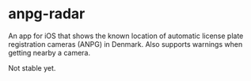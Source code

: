 # anpg-radar

An app for iOS that shows the known location of automatic license plate registration cameras (ANPG) in Denmark. Also supports warnings when getting nearby a camera.

Not stable yet.
